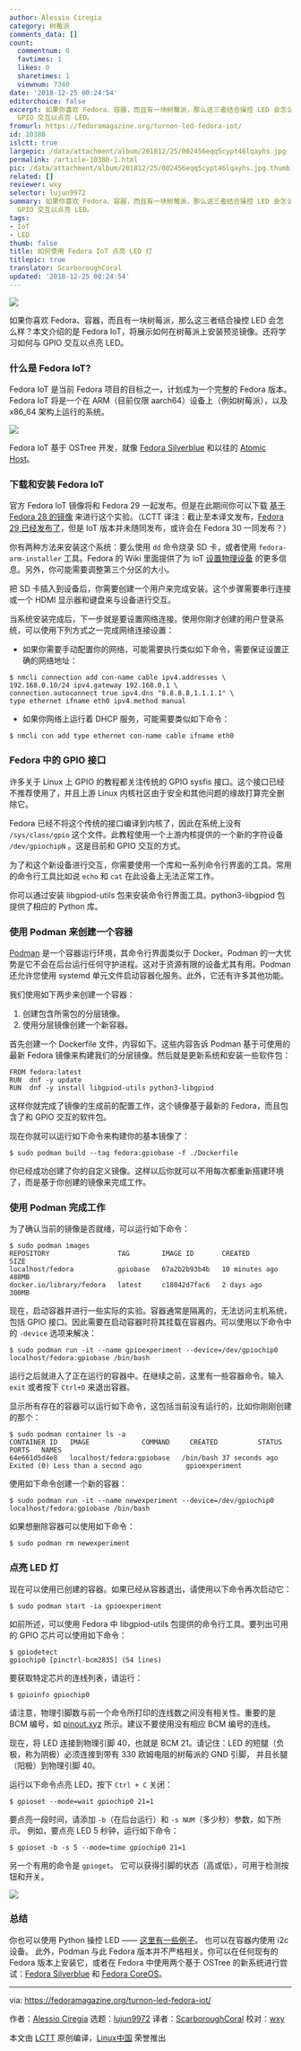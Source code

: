 ```yaml
---
author: Alessio Ciregia
category: 树莓派
comments_data: []
count:
  commentnum: 0
  favtimes: 1
  likes: 0
  sharetimes: 1
  viewnum: 7340
date: '2018-12-25 00:24:54'
editorchoice: false
excerpt: 如果你喜欢 Fedora、容器，而且有一块树莓派，那么这三者结合操控 LED 会怎么样？本文介绍的是 Fedora IoT，将展示如何在树莓派上安装预览镜像。还将学习如何与
  GPIO 交互以点亮 LED。
fromurl: https://fedoramagazine.org/turnon-led-fedora-iot/
id: 10380
islctt: true
largepic: /data/attachment/album/201812/25/002456eqq5cypt46lqayhs.jpg
permalink: /article-10380-1.html
pic: /data/attachment/album/201812/25/002456eqq5cypt46lqayhs.jpg.thumb.jpg
related: []
reviewer: wxy
selector: lujun9972
summary: 如果你喜欢 Fedora、容器，而且有一块树莓派，那么这三者结合操控 LED 会怎么样？本文介绍的是 Fedora IoT，将展示如何在树莓派上安装预览镜像。还将学习如何与
  GPIO 交互以点亮 LED。
tags:
- IoT
- LED
thumb: false
title: 如何使用 Fedora IoT 点亮 LED 灯
titlepic: true
translator: ScarboroughCoral
updated: '2018-12-25 00:24:54'
---
```


![](/data/attachment/album/201812/25/002456eqq5cypt46lqayhs.jpg)


如果你喜欢 Fedora、容器，而且有一块树莓派，那么这三者结合操控 LED 会怎么样？本文介绍的是 Fedora IoT，将展示如何在树莓派上安装预览镜像。还将学习如何与 GPIO 交互以点亮 LED。


### 什么是 Fedora IoT?


Fedora IoT 是当前 Fedora 项目的目标之一，计划成为一个完整的 Fedora 版本。Fedora IoT 将是一个在 ARM（目前仅限 aarch64）设备上（例如树莓派），以及 x86\_64 架构上运行的系统。


![](/data/attachment/album/201812/25/002429tsmzqg7ssf1qqsgj.jpg)


Fedora IoT 基于 OSTree 开发，就像 [Fedora Silverblue](https://teamsilverblue.org/) 和以往的 [Atomic Host](https://www.projectatomic.io/)。


### 下载和安装 Fedora IoT


官方 Fedora IoT 镜像将和 Fedora 29 一起发布。但是在此期间你可以下载 [基于 Fedora 28 的镜像](https://kojipkgs.fedoraproject.org/compose/iot/latest-Fedora-IoT-28/compose/IoT/) 来进行这个实验。（LCTT 译注：截止至本译文发布，[Fedora 29 已经发布了](https://fedoramagazine.org/announcing-fedora-29/)，但是 IoT 版本并未随同发布，或许会在 Fedora 30 一同发布？）


你有两种方法来安装这个系统：要么使用 `dd` 命令烧录 SD 卡，或者使用 `fedora-arm-installer` 工具。Fedora 的 Wiki 里面提供了为 IoT [设置物理设备](https://fedoraproject.org/wiki/InternetOfThings/GettingStarted#Setting_up_a_Physical_Device) 的更多信息。另外，你可能需要调整第三个分区的大小。


把 SD 卡插入到设备后，你需要创建一个用户来完成安装。这个步骤需要串行连接或一个 HDMI 显示器和键盘来与设备进行交互。


当系统安装完成后，下一步就是要设置网络连接。使用你刚才创建的用户登录系统，可以使用下列方式之一完成网络连接设置：


* 如果你需要手动配置你的网络，可能需要执行类似如下命令，需要保证设置正确的网络地址：



```
$ nmcli connection add con-name cable ipv4.addresses \
192.168.0.10/24 ipv4.gateway 192.168.0.1 \
connection.autoconnect true ipv4.dns "8.8.8.8,1.1.1.1" \
type ethernet ifname eth0 ipv4.method manual
```
* 如果你网络上运行着 DHCP 服务，可能需要类似如下命令：



```
$ nmcli con add type ethernet con-name cable ifname eth0
```


### Fedora 中的 GPIO 接口


许多关于 Linux 上 GPIO 的教程都关注传统的 GPIO sysfis 接口。这个接口已经不推荐使用了，并且上游 Linux 内核社区由于安全和其他问题的缘故打算完全删除它。


Fedora 已经不将这个传统的接口编译到内核了，因此在系统上没有 `/sys/class/gpio` 这个文件。此教程使用一个上游内核提供的一个新的字符设备 `/dev/gpiochipN` 。这是目前和 GPIO 交互的方式。


为了和这个新设备进行交互，你需要使用一个库和一系列命令行界面的工具。常用的命令行工具比如说 `echo` 和 `cat` 在此设备上无法正常工作。


你可以通过安装 libgpiod-utils 包来安装命令行界面工具。python3-libgpiod 包提供了相应的 Python 库。


### 使用 Podman 来创建一个容器


[Podman](https://github.com/containers/libpod) 是一个容器运行环境，其命令行界面类似于 Docker。Podman 的一大优势是它不会在后台运行任何守护进程。这对于资源有限的设备尤其有用。Podman 还允许您使用 systemd 单元文件启动容器化服务。此外，它还有许多其他功能。


我们使用如下两步来创建一个容器：


1. 创建包含所需包的分层镜像。
2. 使用分层镜像创建一个新容器。


首先创建一个 Dockerfile 文件，内容如下。这些内容告诉 Podman 基于可使用的最新 Fedora 镜像来构建我们的分层镜像。然后就是更新系统和安装一些软件包：



```
FROM fedora:latest
RUN  dnf -y update
RUN  dnf -y install libgpiod-utils python3-libgpiod
```

这样你就完成了镜像的生成前的配置工作，这个镜像基于最新的 Fedora，而且包含了和 GPIO 交互的软件包。


现在你就可以运行如下命令来构建你的基本镜像了：



```
$ sudo podman build --tag fedora:gpiobase -f ./Dockerfile
```

你已经成功创建了你的自定义镜像。这样以后你就可以不用每次都重新搭建环境了，而是基于你创建的镜像来完成工作。


### 使用 Podman 完成工作


为了确认当前的镜像是否就绪，可以运行如下命令：



```
$ sudo podman images
REPOSITORY                 TAG        IMAGE ID       CREATED          SIZE
localhost/fedora           gpiobase   67a2b2b93b4b   10 minutes ago  488MB
docker.io/library/fedora   latest     c18042d7fac6   2 days ago     300MB
```

现在，启动容器并进行一些实际的实验。容器通常是隔离的，无法访问主机系统，包括 GPIO 接口。因此需要在启动容器时将其挂载在容器内。可以使用以下命令中的 `-device` 选项来解决：



```
$ sudo podman run -it --name gpioexperiment --device=/dev/gpiochip0 localhost/fedora:gpiobase /bin/bash
```

运行之后就进入了正在运行的容器中。在继续之前，这里有一些容器命令。输入 `exit` 或者按下 `Ctrl+D` 来退出容器。


显示所有存在的容器可以运行如下命令，这包括当前没有运行的，比如你刚刚创建的那个：



```
$ sudo podman container ls -a
CONTAINER ID   IMAGE             COMMAND     CREATED          STATUS                              PORTS   NAMES
64e661d5d4e8   localhost/fedora:gpiobase   /bin/bash 37 seconds ago Exited (0) Less than a second ago           gpioexperiment
```

使用如下命令创建一个新的容器：



```
$ sudo podman run -it --name newexperiment --device=/dev/gpiochip0 localhost/fedora:gpiobase /bin/bash

```

如果想删除容器可以使用如下命令：



```
$ sudo podman rm newexperiment

```

### 点亮 LED 灯


现在可以使用已创建的容器。如果已经从容器退出，请使用以下命令再次启动它：



```
$ sudo podman start -ia gpioexperiment
```

如前所述，可以使用 Fedora 中 libgpiod-utils 包提供的命令行工具。要列出可用的 GPIO 芯片可以使用如下命令：



```
$ gpiodetect
gpiochip0 [pinctrl-bcm2835] (54 lines)
```

要获取特定芯片的连线列表，请运行：



```
$ gpioinfo gpiochip0
```

请注意，物理引脚数与前一个命令所打印的连线数之间没有相关性。重要的是 BCM 编号，如 [pinout.xyz](https://pinout.xyz/) 所示。建议不要使用没有相应 BCM 编号的连线。


现在，将 LED 连接到物理引脚 40，也就是 BCM 21。请记住：LED 的短腿（负极，称为阴极）必须连接到带有 330 欧姆电阻的树莓派的 GND 引脚， 并且长腿（阳极）到物理引脚 40。


运行以下命令点亮 LED，按下 `Ctrl + C` 关闭：



```
$ gpioset --mode=wait gpiochip0 21=1
```

要点亮一段时间，请添加 `-b`（在后台运行）和 `-s NUM`（多少秒）参数，如下所示。 例如，要点亮 LED 5 秒钟，运行如下命令：



```
$ gpioset -b -s 5 --mode=time gpiochip0 21=1
```

另一个有用的命令是 `gpioget`。 它可以获得引脚的状态（高或低），可用于检测按钮和开关。


![](/data/attachment/album/201812/25/002446l3qaak1sunx21us2.jpg)


### 总结


你也可以使用 Python 操控 LED —— [这里有一些例子](https://github.com/brgl/libgpiod/tree/master/bindings/python/examples)。 也可以在容器内使用 i2c 设备。 此外，Podman 与此 Fedora 版本并不严格相关。你可以在任何现有的 Fedora 版本上安装它，或者在 Fedora 中使用两个基于 OSTree 的新系统进行尝试：[Fedora Silverblue](https://teamsilverblue.org/) 和 [Fedora CoreOS](https://coreos.fedoraproject.org/)。




---


via: <https://fedoramagazine.org/turnon-led-fedora-iot/>


作者：[Alessio Ciregia](http://alciregi.id.fedoraproject.org/) 选题：[lujun9972](https://github.com/lujun9972) 译者：[ScarboroughCoral](https://github.com/ScarboroughCoral) 校对：[wxy](https://github.com/wxy)


本文由 [LCTT](https://github.com/LCTT/TranslateProject) 原创编译，[Linux中国](https://linux.cn/) 荣誉推出